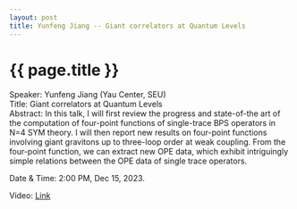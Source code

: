```yaml
---
layout: post
title: Yunfeng Jiang -- Giant correlators at Quantum Levels
---
```


{{ page.title }}
================

Speaker: Yunfeng Jiang (Yau Center, SEU)  
Title: Giant correlators at Quantum Levels    
Abstract: In this talk, I will first review the progress and state-of-the art of the computation of four-point functions of single-trace BPS operators in N=4 SYM theory. I will then report new results on four-point functions involving giant gravitons up to three-loop order at weak coupling. From the four-point function, we can extract new OPE data, which exhibit intriguingly simple relations between the OPE data of single trace operators.  

Date & Time: 2:00 PM, Dec 15, 2023.  

Video: [Link]( https://www.bilibili.com/video/BV1ew411x7aG )